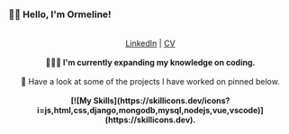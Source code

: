 ### 👋🏾 Hello, I'm Ormeline!

<p align="center">
  <br>  
  <a href="https://www.linkedin.com/in/ormeline-luyengi-626491211">LinkedIn</a> |   
  <a href="https://github.com/Ormeline/CV">CV </a>
  <br><br>   
  <b>👩🏾‍💻 I'm currently expanding my knowledge on coding.</b>   
  <br><br>    
  🚀 Have a look at some of the projects I have worked on pinned below.  
  <br><br> 
  <b> [![My Skills](https://skillicons.dev/icons?i=js,html,css,django,mongodb,mysql,nodejs,vue,vscode)](https://skillicons.dev).</b>
  <br><br>
</p>
